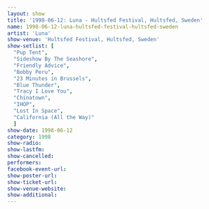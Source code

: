 ```yaml
---
layout: show
title: '1998-06-12: Luna - Hultsfed Festival, Hultsfed, Sweden'
name: 1998-06-12-luna-hultsfed-festival-hultsfed-sweden
artist: 'Luna'
show-venue: 'Hultsfed Festival, Hultsfed, Sweden'
show-setlist: [
  "Pup Tent",
  "Sideshow By The Seashore",
  "Friendly Advice",
  "Bobby Peru",
  "23 Minutes in Brussels",
  "Blue Thunder",
  "Tracy I Love You",
  "Chinatown",
  "IHOP",
  "Lost In Space",
  "California (All the Way)"
  ]
show-date: 1998-06-12
category: 1998
show-radio: 
show-lastfm: 
show-cancelled: 
performers: 
facebook-event-url: 
show-poster-url: 
show-ticket-url: 
show-venue-website: 
show-additional: 
---
```


